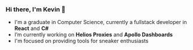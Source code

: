 ### Hi there, I'm Kevin 👋


- I'm a graduate in Computer Science, currently a fullstack developer in **React** and **C#**
-  I’m currently working on **Helios Proxies** and **Apollo Dashboards**
-  I'm focused on providing tools for sneaker enthusiasts


<!--
**kgonzale/kgonzale** is a ✨ _special_ ✨ repository because its `README.md` (this file) appears on your GitHub profile.

Here are some ideas to get you started:

🔭 I’m currently working on Helios Proxies and Apollo Dashboards
- 🌱 I’m currently learning ...
- 👯 I’m looking to collaborate on ...
- 🤔 I’m looking for help with ...
- 💬 Ask me about ...
- 📫 How to reach me: ...
- 😄 Pronouns: ...
- ⚡ Fun fact: ...
-->

